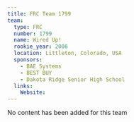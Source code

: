 ```yaml
---
title: FRC Team 1799
team:
  type: FRC
  number: 1799
  name: Wired Up!
  rookie_year: 2006
  location: Littleton, Colorado, USA
  sponsors:
    - BAE Systems
    - BEST BUY
    - Dakota Ridge Senior High School
  links:
    Website: 
---
```

No content has been added for this team